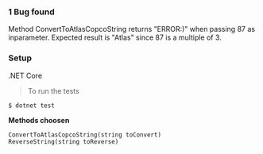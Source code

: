 ### 1 Bug found
Method ConvertToAtlasCopcoString returns "ERROR:)" when passing 87 as inparameter. Expected result is "Atlas" since 87 is a multiple of 3.

### Setup
.NET Core

> To run the tests 

```shell
$ dotnet test
```

**Methods choosen**
```shell
ConvertToAtlasCopcoString(string toConvert)
ReverseString(string toReverse)
```
